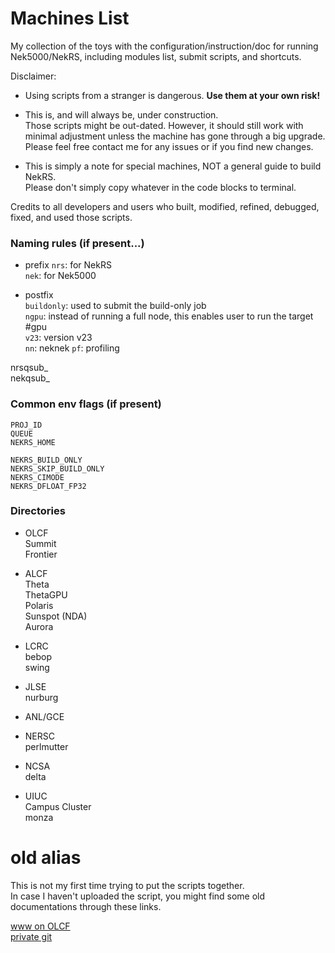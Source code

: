 # Machines List

My collection of the toys with the configuration/instruction/doc for running Nek5000/NekRS, including modules list, submit scripts, and shortcuts.

Disclaimer:       
- Using scripts from a stranger is dangerous. **Use them at your own risk!**   
- This is, and will always be, under construction.    
  Those scripts might be out-dated. However, it should still work with minimal adjustment unless the machine has gone through a big upgrade.      
  Please feel free contact me for any issues or if you find new changes.    

- This is simply a note for special machines, NOT a general guide to build NekRS.    
  Please don't simply copy whatever in the code blocks to terminal.      

Credits to all developers and users who built, modified, refined, debugged, fixed, and used those scripts. 


### Naming rules (if present...)

- prefix
  `nrs`: for NekRS      
  `nek`: for Nek5000    

- postfix   
  `buildonly`: used to submit the build-only job         
  `ngpu`: instead of running a full node, this enables user to run the target #gpu     
  `v23`: version v23    
  `nn`: neknek
  `pf`: profiling

nrsqsub_<machine>    
nekqsub_<machine>


### Common env flags (if present)

```
PROJ_ID
QUEUE
NEKRS_HOME

NEKRS_BUILD_ONLY
NEKRS_SKIP_BUILD_ONLY
NEKRS_CIMODE
NEKRS_DFLOAT_FP32
```


### Directories

- OLCF      
  Summit          
  Frontier        

- ALCF      
  Theta        
  ThetaGPU        
  Polaris      
  Sunspot (NDA)         
  Aurora

- LCRC      
  bebop     
  swing     

- JLSE      
  nurburg

- ANL/GCE

- NERSC     
  perlmutter         

- NCSA   
  delta        

- UIUC   
  Campus Cluster     
  monza     


      


# old alias

This is not my first time trying to put the scripts together.     
In case I haven't uploaded the script, you might find some old documentations through these links.

[www on OLCF](https://users.nccs.gov/~ylan/machines_list/)        
[private git](https://github.com/misunmin/ceed-yuhsiang/tree/master/2022_Summer/scales_crusher/scripts)

